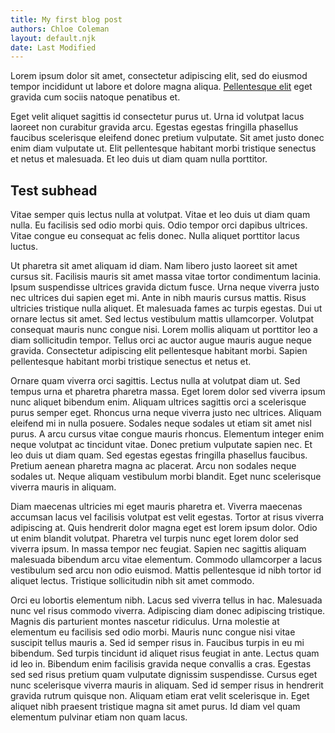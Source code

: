 ```yaml
---
title: My first blog post
authors: Chloe Coleman
layout: default.njk
date: Last Modified
---
```


Lorem ipsum dolor sit amet, consectetur adipiscing elit, sed do eiusmod tempor incididunt ut labore et dolore magna aliqua. [Pellentesque elit](http://example.com) eget gravida cum sociis natoque penatibus et.

Eget velit aliquet sagittis id consectetur purus ut. Urna id volutpat lacus laoreet non curabitur gravida arcu. Egestas egestas fringilla phasellus faucibus scelerisque eleifend donec pretium vulputate. Sit amet justo donec enim diam vulputate ut. Elit pellentesque habitant morbi tristique senectus et netus et malesuada. Et leo duis ut diam quam nulla porttitor.

## Test subhead

Vitae semper quis lectus nulla at volutpat. Vitae et leo duis ut diam quam nulla. Eu facilisis sed odio morbi quis. Odio tempor orci dapibus ultrices. Vitae congue eu consequat ac felis donec. Nulla aliquet porttitor lacus luctus.

Ut pharetra sit amet aliquam id diam. Nam libero justo laoreet sit amet cursus sit. Facilisis mauris sit amet massa vitae tortor condimentum lacinia. Ipsum suspendisse ultrices gravida dictum fusce. Urna neque viverra justo nec ultrices dui sapien eget mi. Ante in nibh mauris cursus mattis. Risus ultricies tristique nulla aliquet. Et malesuada fames ac turpis egestas. Dui ut ornare lectus sit amet. Sed lectus vestibulum mattis ullamcorper. Volutpat consequat mauris nunc congue nisi. Lorem mollis aliquam ut porttitor leo a diam sollicitudin tempor. Tellus orci ac auctor augue mauris augue neque gravida. Consectetur adipiscing elit pellentesque habitant morbi. Sapien pellentesque habitant morbi tristique senectus et netus et.

Ornare quam viverra orci sagittis. Lectus nulla at volutpat diam ut. Sed tempus urna et pharetra pharetra massa. Eget lorem dolor sed viverra ipsum nunc aliquet bibendum enim. Aliquam ultrices sagittis orci a scelerisque purus semper eget. Rhoncus urna neque viverra justo nec ultrices. Aliquam eleifend mi in nulla posuere. Sodales neque sodales ut etiam sit amet nisl purus. A arcu cursus vitae congue mauris rhoncus. Elementum integer enim neque volutpat ac tincidunt vitae. Donec pretium vulputate sapien nec. Et leo duis ut diam quam. Sed egestas egestas fringilla phasellus faucibus. Pretium aenean pharetra magna ac placerat. Arcu non sodales neque sodales ut. Neque aliquam vestibulum morbi blandit. Eget nunc scelerisque viverra mauris in aliquam.

Diam maecenas ultricies mi eget mauris pharetra et. Viverra maecenas accumsan lacus vel facilisis volutpat est velit egestas. Tortor at risus viverra adipiscing at. Quis hendrerit dolor magna eget est lorem ipsum dolor. Odio ut enim blandit volutpat. Pharetra vel turpis nunc eget lorem dolor sed viverra ipsum. In massa tempor nec feugiat. Sapien nec sagittis aliquam malesuada bibendum arcu vitae elementum. Commodo ullamcorper a lacus vestibulum sed arcu non odio euismod. Mattis pellentesque id nibh tortor id aliquet lectus. Tristique sollicitudin nibh sit amet commodo.

Orci eu lobortis elementum nibh. Lacus sed viverra tellus in hac. Malesuada nunc vel risus commodo viverra. Adipiscing diam donec adipiscing tristique. Magnis dis parturient montes nascetur ridiculus. Urna molestie at elementum eu facilisis sed odio morbi.
Mauris nunc congue nisi vitae suscipit tellus mauris a. Sed id semper risus in. Faucibus turpis in eu mi bibendum. Sed turpis tincidunt id aliquet risus feugiat in ante. Lectus quam id leo in. Bibendum enim facilisis gravida neque convallis a cras. Egestas sed sed risus pretium quam vulputate dignissim suspendisse. Cursus eget nunc scelerisque viverra mauris in aliquam. Sed id semper risus in hendrerit gravida rutrum quisque non. Aliquam etiam erat velit scelerisque in. Eget aliquet nibh praesent tristique magna sit amet purus. Id diam vel quam elementum pulvinar etiam non quam lacus.

